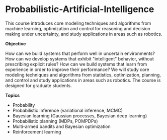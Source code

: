 # Probabilistic-Artificial-Intelligence


This course introduces core modeling techniques and algorithms from machine learning, optimization and control for reasoning and decision making under uncertainty, and study applications in areas such as robotics.



**Objective**

How can we build systems that perform well in uncertain environments? How can we develop systems that exhibit "intelligent" behavior, without prescribing explicit rules? How can we build systems that learn from experience in order to improve their performance? We will study core modeling techniques and algorithms from statistics, optimization, planning, and control and study applications in areas such as robotics. The course is designed for graduate students.


**Topics**
- Probability
- Probabilistic inference (variational inference, MCMC)
- Bayesian learning (Gaussian processes, Bayesian deep learning)
- Probabilistic planning (MDPs, POMPDPs)
- Multi-armed bandits and Bayesian optimization
- Reinforcement learning
